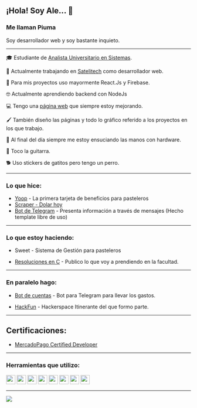 ## ¡Hola! Soy Ale... 👋 
### Me llaman Piuma
Soy desarrollador web y soy bastante inquieto.
___

🎓 Estudiante de [Analista Universitario en Sistemas](https://www.ips.edu.ar/). 

💼 Actualmente trabajando en [Satelitech](https://satelitech.com) como desarrollador web.

🔧 Para mis proyectos uso mayormente React.Js y Firebase.

🤓 Actualmente aprendiendo backend con NodeJs

💻 Tengo una [página web](https://alejandropiumetti.com.ar) que siempre estoy mejorando. 

🖌 También diseño las páginas y todo lo gráfico referido a los proyectos en los que trabajo.

🧰 Al final del día siempre me estoy ensuciando las manos con hardware.

🎸 Toco la guitarra.

🐕 Uso stickers de gatitos pero tengo un perro.

___

### Lo que hice:
 
- [Yoop](https://yoop.com.ar) - La primera tarjeta de beneficios para pasteleros
- [Scraper - Dolar hoy](https://github.com/alepiumetti/scraper)
- [Bot de Telegram](https://github.com/alepiumetti/bot-telegram-hf-rosario) - Presenta información a través de mensajes (Hecho template libre de uso)
___

### Lo que estoy haciendo:

- Sweet - Sistema de Gestión para pasteleros

- [Resoluciones en C](https://github.com/alepiumetti/IPS-TrabajosC) - Publico lo que voy a prendiendo en la facultad.

___

### En paralelo hago:

- [Bot de cuentas](https://github.com/kotorigadaisuki/BotDeCuentas) - Bot para Telegram para llevar los gastos.

- [HackFun](https://hackfunrosario.com/) - Hackerspace Itinerante del que formo parte.

___


## Certificaciones: 

- [MercadoPago Certified Developer](https://drive.google.com/file/d/1DbqEwTw1Kz9F4Egwpdoe1rEgkDKSjlEP/view?usp=sharing)

___

### Herramientas que utilizo:

<div align="laft"><img src="https://icongr.am/devicon/html5-original.svg?size=128&color=currentColor" height=25px/>
<img src="https://icongr.am/devicon/javascript-original.svg?size=128&color=currentColor" height=25px/>
<img src="https://icongr.am/devicon/react-original.svg?size=128&color=currentColor" height=25px/> 
<img src="https://firebase.google.com/downloads/brand-guidelines/PNG/logo-logomark.png" height=25px/>
<img src="https://icongr.am/devicon/nodejs-original.svg?size=128&color=currentColor" height=25px/>
<img src="https://icongr.am/devicon/bootstrap-plain.svg?size=128&color=currentColor" height=25px/>
<img src="https://icongr.am/devicon/css3-original.svg?size=128&color=currentColor" height=25px/>
<img src="https://icongr.am/devicon/sass-original.svg?size=128&color=currentColor" height=25px/></div>


___

<a href="https://github.com/alepiumetti">
  <img align="center" src="https://github-readme-stats.vercel.app/api/top-langs/?username=alepiumetti&layout=compact" />
</a>


